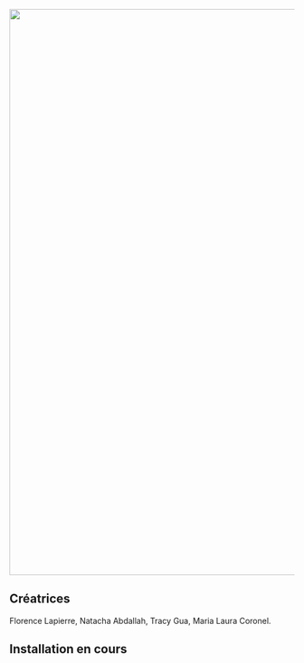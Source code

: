 <p align="center">
<img width="1000" src="https://user-images.githubusercontent.com/112189526/221242072-978d5878-7757-4e07-bde4-b80d517cd211.jpeg"></p>

## Créatrices 
Florence Lapierre, Natacha Abdallah, Tracy Gua, Maria Laura Coronel. 

## Installation en cours 
